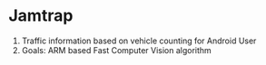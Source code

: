 Jamtrap
=======

1. Traffic information based on vehicle counting for Android User
2. Goals:
	ARM based Fast Computer Vision algorithm